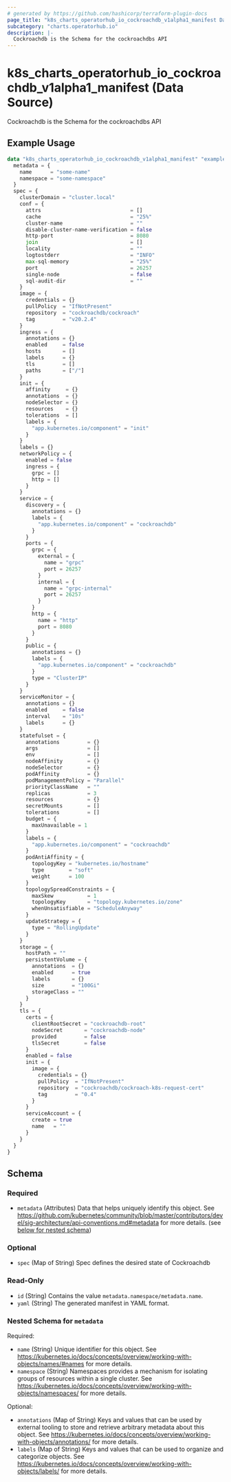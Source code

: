 ```yaml
---
# generated by https://github.com/hashicorp/terraform-plugin-docs
page_title: "k8s_charts_operatorhub_io_cockroachdb_v1alpha1_manifest Data Source - terraform-provider-k8s"
subcategory: "charts.operatorhub.io"
description: |-
  Cockroachdb is the Schema for the cockroachdbs API
---
```


# k8s_charts_operatorhub_io_cockroachdb_v1alpha1_manifest (Data Source)

Cockroachdb is the Schema for the cockroachdbs API

## Example Usage

```terraform
data "k8s_charts_operatorhub_io_cockroachdb_v1alpha1_manifest" "example" {
  metadata = {
    name      = "some-name"
    namespace = "some-namespace"
  }
  spec = {
    clusterDomain = "cluster.local"
    conf = {
      attrs                             = []
      cache                             = "25%"
      cluster-name                      = ""
      disable-cluster-name-verification = false
      http-port                         = 8080
      join                              = []
      locality                          = ""
      logtostderr                       = "INFO"
      max-sql-memory                    = "25%"
      port                              = 26257
      single-node                       = false
      sql-audit-dir                     = ""
    }
    image = {
      credentials = {}
      pullPolicy  = "IfNotPresent"
      repository  = "cockroachdb/cockroach"
      tag         = "v20.2.4"
    }
    ingress = {
      annotations = {}
      enabled     = false
      hosts       = []
      labels      = {}
      tls         = []
      paths       = ["/"]
    }
    init = {
      affinity     = {}
      annotations  = {}
      nodeSelector = {}
      resources    = {}
      tolerations  = []
      labels = {
        "app.kubernetes.io/component" = "init"
      }
    }
    labels = {}
    networkPolicy = {
      enabled = false
      ingress = {
        grpc = []
        http = []
      }
    }
    service = {
      discovery = {
        annotations = {}
        labels = {
          "app.kubernetes.io/component" = "cockroachdb"
        }
      }
      ports = {
        grpc = {
          external = {
            name = "grpc"
            port = 26257
          }
          internal = {
            name = "grpc-internal"
            port = 26257
          }
        }
        http = {
          name = "http"
          port = 8080
        }
      }
      public = {
        annotations = {}
        labels = {
          "app.kubernetes.io/component" = "cockroachdb"
        }
        type = "ClusterIP"
      }
    }
    serviceMonitor = {
      annotations = {}
      enabled     = false
      interval    = "10s"
      labels      = {}
    }
    statefulset = {
      annotations         = {}
      args                = []
      env                 = []
      nodeAffinity        = {}
      nodeSelector        = {}
      podAffinity         = {}
      podManagementPolicy = "Parallel"
      priorityClassName   = ""
      replicas            = 3
      resources           = {}
      secretMounts        = []
      tolerations         = []
      budget = {
        maxUnavailable = 1
      }
      labels = {
        "app.kubernetes.io/component" = "cockroachdb"
      }
      podAntiAffinity = {
        topologyKey = "kubernetes.io/hostname"
        type        = "soft"
        weight      = 100
      }
      topologySpreadConstraints = {
        maxSkew           = 1
        topologyKey       = "topology.kubernetes.io/zone"
        whenUnsatisfiable = "ScheduleAnyway"
      }
      updateStrategy = {
        type = "RollingUpdate"
      }
    }
    storage = {
      hostPath = ""
      persistentVolume = {
        annotations  = {}
        enabled      = true
        labels       = {}
        size         = "100Gi"
        storageClass = ""
      }
    }
    tls = {
      certs = {
        clientRootSecret = "cockroachdb-root"
        nodeSecret       = "cockroachdb-node"
        provided         = false
        tlsSecret        = false
      }
      enabled = false
      init = {
        image = {
          credentials = {}
          pullPolicy  = "IfNotPresent"
          repository  = "cockroachdb/cockroach-k8s-request-cert"
          tag         = "0.4"
        }
      }
      serviceAccount = {
        create = true
        name   = ""
      }
    }
  }
}
```

<!-- schema generated by tfplugindocs -->
## Schema

### Required

- `metadata` (Attributes) Data that helps uniquely identify this object. See https://github.com/kubernetes/community/blob/master/contributors/devel/sig-architecture/api-conventions.md#metadata for more details. (see [below for nested schema](#nestedatt--metadata))

### Optional

- `spec` (Map of String) Spec defines the desired state of Cockroachdb

### Read-Only

- `id` (String) Contains the value `metadata.namespace/metadata.name`.
- `yaml` (String) The generated manifest in YAML format.

<a id="nestedatt--metadata"></a>
### Nested Schema for `metadata`

Required:

- `name` (String) Unique identifier for this object. See https://kubernetes.io/docs/concepts/overview/working-with-objects/names/#names for more details.
- `namespace` (String) Namespaces provides a mechanism for isolating groups of resources within a single cluster. See https://kubernetes.io/docs/concepts/overview/working-with-objects/namespaces/ for more details.

Optional:

- `annotations` (Map of String) Keys and values that can be used by external tooling to store and retrieve arbitrary metadata about this object. See https://kubernetes.io/docs/concepts/overview/working-with-objects/annotations/ for more details.
- `labels` (Map of String) Keys and values that can be used to organize and categorize objects. See https://kubernetes.io/docs/concepts/overview/working-with-objects/labels/ for more details.
